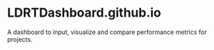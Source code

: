 # LDRTDashboard.github.io
A dashboard to input, visualize and compare performance metrics for projects.
